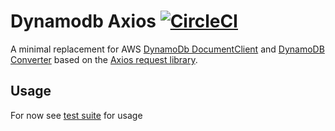 # Dynamodb Axios [![CircleCI](https://circleci.com/gh/possibilities/dynamodb-axios.svg?style=svg)](https://circleci.com/gh/possibilities/dynamodb-axios)

A minimal replacement for AWS [DynamoDb DocumentClient](https://docs.aws.amazon.com/AWSJavaScriptSDK/latest/AWS/DynamoDB/DocumentClient.html) and [DynamoDB Converter](https://docs.aws.amazon.com/AWSJavaScriptSDK/latest/AWS/DynamoDB/Converter.html) based on the [Axios request library](https://github.com/axios/axios).

## Usage

For now see [test suite](./__tests__) for usage
